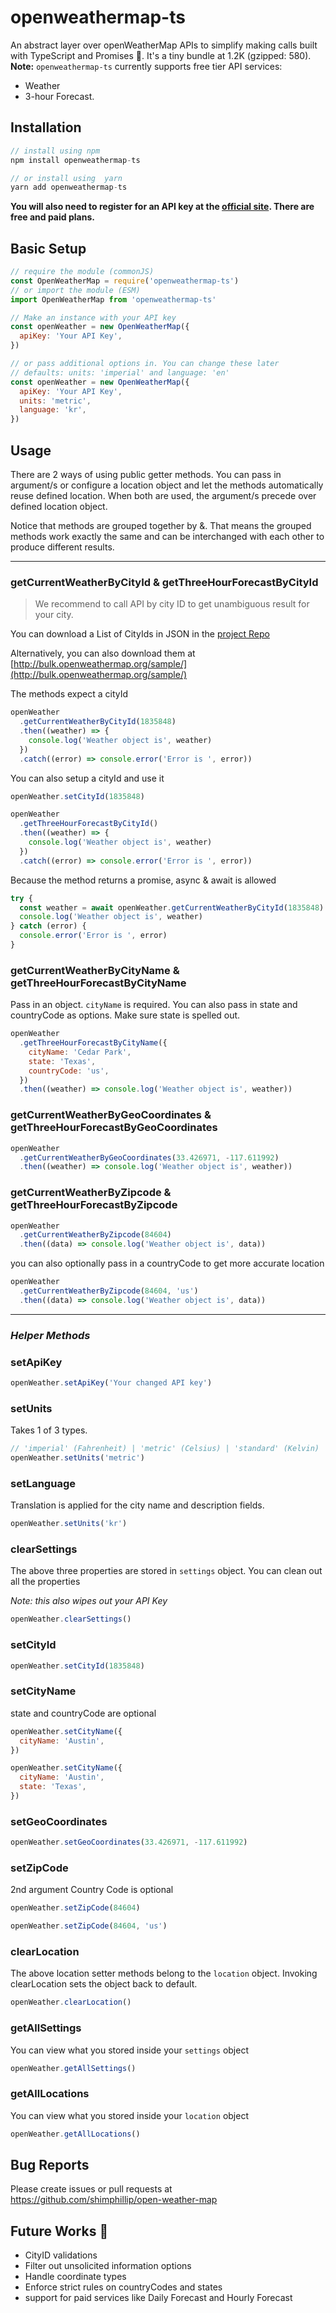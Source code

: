# openweathermap-ts

An abstract layer over openWeatherMap APIs to simplify making calls built with TypeScript and Promises 🎉. It's a tiny bundle at 1.2K (gzipped: 580). **Note:** `openweathermap-ts` currently supports free tier API services:

- Weather
- 3-hour Forecast.

## Installation

```js
// install using npm
npm install openweathermap-ts

// or install using  yarn
yarn add openweathermap-ts
```

**You will also need to register for an API key at the [official site](https://openweathermap.org/appid). There are free and paid plans.**

## Basic Setup

```js
// require the module (commonJS)
const OpenWeatherMap = require('openweathermap-ts')
// or import the module (ESM)
import OpenWeatherMap from 'openweathermap-ts'

// Make an instance with your API key
const openWeather = new OpenWeatherMap({
  apiKey: 'Your API Key',
})

// or pass additional options in. You can change these later
// defaults: units: 'imperial' and language: 'en'
const openWeather = new OpenWeatherMap({
  apiKey: 'Your API Key',
  units: 'metric',
  language: 'kr',
})
```

## Usage

There are 2 ways of using public getter methods. You can pass in argument/s or configure a location object and let the methods automatically reuse defined location. When both are used, the argument/s precede over defined location object.

Notice that methods are grouped together by &. That means the grouped methods work exactly the same and can be interchanged with each other to produce different results.

---

### getCurrentWeatherByCityId & getThreeHourForecastByCityId

> We recommend to call API by city ID to get unambiguous result for your city.

You can download a List of CityIds in JSON in the [project Repo](https://github.com/shimphillip/open-weather-map/blob/master/city.list.json)

Alternatively, you can also download them at [http://bulk.openweathermap.org/sample/](http://bulk.openweathermap.org/sample/)

The methods expect a cityId

```js
openWeather
  .getCurrentWeatherByCityId(1835848)
  .then((weather) => {
    console.log('Weather object is', weather)
  })
  .catch((error) => console.error('Error is ', error))
```

You can also setup a cityId and use it

```js
openWeather.setCityId(1835848)

openWeather
  .getThreeHourForecastByCityId()
  .then((weather) => {
    console.log('Weather object is', weather)
  })
  .catch((error) => console.error('Error is ', error))
```

Because the method returns a promise, async & await is allowed

```js
try {
  const weather = await openWeather.getCurrentWeatherByCityId(1835848)
  console.log('Weather object is', weather)
} catch (error) {
  console.error('Error is ', error)
}
```

### getCurrentWeatherByCityName & getThreeHourForecastByCityName

Pass in an object. `cityName` is required. You can also pass in state and countryCode as options. Make sure state is spelled out.

```js
openWeather
  .getThreeHourForecastByCityName({
    cityName: 'Cedar Park',
    state: 'Texas',
    countryCode: 'us',
  })
  .then((weather) => console.log('Weather object is', weather))
```

### getCurrentWeatherByGeoCoordinates & getThreeHourForecastByGeoCoordinates

```js
openWeather
  .getCurrentWeatherByGeoCoordinates(33.426971, -117.611992)
  .then((weather) => console.log('Weather object is', weather))
```

### getCurrentWeatherByZipcode & getThreeHourForecastByZipcode

```js
openWeather
  .getCurrentWeatherByZipcode(84604)
  .then((data) => console.log('Weather object is', data))
```

you can also optionally pass in a countryCode to get more accurate location

```js
openWeather
  .getCurrentWeatherByZipcode(84604, 'us')
  .then((data) => console.log('Weather object is', data))
```

---

### _Helper Methods_

### setApiKey

```js
openWeather.setApiKey('Your changed API key')
```

### setUnits

Takes 1 of 3 types.

```js
// 'imperial' (Fahrenheit) | 'metric' (Celsius) | 'standard' (Kelvin)
openWeather.setUnits('metric')
```

### setLanguage

Translation is applied for the city name and description fields.

```js
openWeather.setUnits('kr')
```

### clearSettings

The above three properties are stored in `settings` object. You can clean out all the properties

_Note: this also wipes out your API Key_

```js
openWeather.clearSettings()
```

### setCityId

```js
openWeather.setCityId(1835848)
```

### setCityName

state and countryCode are optional

```js
openWeather.setCityName({
  cityName: 'Austin',
})
```

```js
openWeather.setCityName({
  cityName: 'Austin',
  state: 'Texas',
})
```

### setGeoCoordinates

```js
openWeather.setGeoCoordinates(33.426971, -117.611992)
```

### setZipCode

2nd argument Country Code is optional

```js
openWeather.setZipCode(84604)
```

```js
openWeather.setZipCode(84604, 'us')
```

### clearLocation

The above location setter methods belong to the `location` object. Invoking clearLocation sets the object back to default.

```js
openWeather.clearLocation()
```

### getAllSettings

You can view what you stored inside your `settings` object

```js
openWeather.getAllSettings()
```

### getAllLocations

You can view what you stored inside your `location` object

```js
openWeather.getAllLocations()
```

## Bug Reports

Please create issues or pull requests at https://github.com/shimphillip/open-weather-map

## Future Works 🚀

- CityID validations
- Filter out unsolicited information options
- Handle coordinate types
- Enforce strict rules on countryCodes and states
- support for paid services like Daily Forecast and Hourly Forecast
